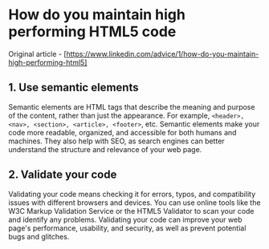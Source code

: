 # How do you maintain high performing HTML5 code

Original article  - [https://www.linkedin.com/advice/1/how-do-you-maintain-high-performing-html5]

## 1. Use semantic elements

Semantic elements are HTML tags that describe the meaning and purpose of the content, rather than just the appearance. For example, `<header>, <nav>, <section>, <article>, <footer>`, etc. Semantic elements make your code more readable, organized, and accessible for both humans and machines. They also help with SEO, as search engines can better understand the structure and relevance of your web page.

## 2. Validate your code

Validating your code means checking it for errors, typos, and compatibility issues with different browsers and devices. You can use online tools like the W3C Markup Validation Service
or the HTML5 Validator to scan your code and identify any problems. Validating your code can improve your web page's performance, usability, and security, as well as prevent potential bugs and glitches. 
